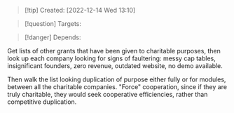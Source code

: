 
>[!tip] Created: [2022-12-14 Wed 13:10]

>[!question] Targets: 

>[!danger] Depends: 

Get lists of other grants that have been given to charitable purposes, then look up each company looking for signs of faultering: messy cap tables, insignificant founders, zero revenue, outdated website, no demo available.

Then walk the list looking duplication of purpose either fully or for modules, between all the charitable companies.  "Force" cooperation, since if they are truly charitable, they would seek cooperative efficiencies, rather than competitive duplication.